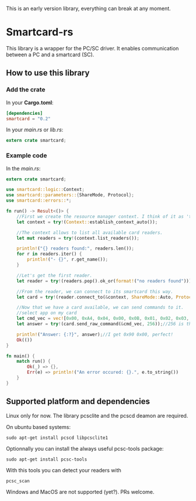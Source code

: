<!--
@Author: ronan
@Date:   22-12-2016
@Email:  ronan.lashermes@inria.fr
@Last modified by:   ronan
@Last modified time: 28-12-2016
-->

This is an early version library, everything can break at any moment.

# Smartcard-rs

This library is a wrapper for the PC/SC driver. It enables communication between a PC and a smartcard (SC).

## How to use this library

### Add the crate

In your **Cargo.toml**:
```toml
[dependencies]
smartcard = "0.2"
```

In your *main.rs* or *lib.rs*:
```rust
extern crate smartcard;
```

### Example code

In the *main.rs*:
```rust
extern crate smartcard;

use smartcard::logic::Context;
use smartcard::parameters::{ShareMode, Protocol};
use smartcard::errors::*;

fn run() -> Result<()> {
    //First we create the resource manager context. I think of it as 'the driver'.
    let context = try!(Context::establish_context_auto());

    //The context allows to list all available card readers.
    let mut readers = try!(context.list_readers());

    println!("{} readers found:", readers.len());
    for r in readers.iter() {
        println!("- {}", r.get_name());
    }

    //Let's get the first reader.
    let reader = try!(readers.pop().ok_or(format!("no readers found")));

    //From the reader, we can connect to its smartcard this way.
    let card = try!(reader.connect_to(&context, ShareMode::Auto, Protocol::Auto));

    //Now that we have a card available, we can send commands to it.
    //select app on my card
    let cmd_vec = vec![0x00, 0xA4, 0x04, 0x00, 0x0B, 0x01, 0x02, 0x03, 0x04, 0x05, 0x06, 0x07, 0x08, 0x09, 0x00, 0x00];
    let answer = try!(card.send_raw_command(&cmd_vec, 256));//256 is the maximum size of the expected answer

    println!("Answer: {:?}", answer);//I get 0x90 0x00, perfect!
    Ok(())
}

fn main() {
    match run() {
        Ok(_) => {},
        Err(e) => println!("An error occured: {}.", e.to_string())
    }
}
```


## Supported platform and dependencies

Linux only for now. The library pcsclite and the pcscd deamon are required.

On ubuntu based systems:
```
sudo apt-get install pcscd libpcsclite1
```
Optionnally you can install the always useful pcsc-tools package:
```
sudo apt-get install pcsc-tools
```
With this tools you can detect your readers with
```
pcsc_scan
```

Windows and MacOS are not supported (yet?).
PRs welcome.
